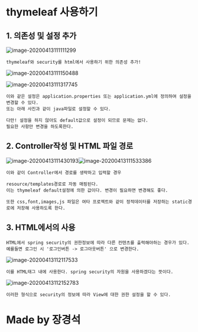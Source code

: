 # thymeleaf 사용하기

## 1. 의존성 및 설정 추가

![image-20200413111111299](C:\Users\jusku\AppData\Roaming\Typora\typora-user-images\image-20200413111111299.png)

	thymeleaf와 security를 html에서 사용하기 위한 의존성 추가!

![image-20200413111150488](C:\Users\jusku\AppData\Roaming\Typora\typora-user-images\image-20200413111150488.png)

![image-20200413111317745](C:\Users\jusku\AppData\Roaming\Typora\typora-user-images\image-20200413111317745.png)

	이와 같은 설정은 application.properties 또는 application.yml에 정의하여 설정을 변경할 수 있다.
	또는 아래 사진과 같이 java파일로 설정할 수 있다.
	
	다만! 설정을 하지 않아도 default값으로 설정이 되므로 문제는 없다.
	필요한 사항만 변경을 하도록한다.

## 2. Controller작성 및 HTML 파일 경로

![image-20200413111430193](C:\Users\jusku\AppData\Roaming\Typora\typora-user-images\image-20200413111459099.png)![image-20200413111533386](C:\Users\jusku\AppData\Roaming\Typora\typora-user-images\image-20200413111533386.png)

	이와 같이 Controller에서 경로를 생략하고 입력할 경우
	
	resource/templates경로로 자동 매핑된다.
	이는 thymeleaf default설정에 의한 값이다. 변경이 필요하면 변경해도 좋다.
	
	또한 css,font,images,js 파일은 여타 프로젝트와 같이 정적데이터를 저장하는 static경로에 저장해 사용하도록 한다.

## 3. HTML에서의 사용
	HTML에서 spring security의 권한정보에 따라 다른 컨텐츠를 출력해야하는 경우가 있다. 예를들면 로그인 시 '로그인버튼 -> 로그아웃버튼' 으로 변경한다.
![image-20200413112117533](C:\Users\jusku\AppData\Roaming\Typora\typora-user-images\image-20200413112117533.png)

	이를 HTML태그 내에 사용한다. spring security의 자원을 사용하겠다는 뜻이다.

![image-20200413112152783](C:\Users\jusku\AppData\Roaming\Typora\typora-user-images\image-20200413112152783.png)

	이러한 형식으로 security의 정보에 따라 View에 대한 권한 설정을 할 수 있다.



# Made by 장경석